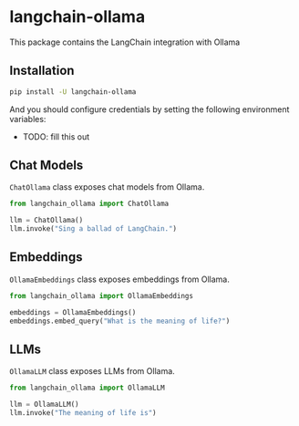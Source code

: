 # langchain-ollama

This package contains the LangChain integration with Ollama

## Installation

```bash
pip install -U langchain-ollama
```

And you should configure credentials by setting the following environment variables:

* TODO: fill this out

## Chat Models

`ChatOllama` class exposes chat models from Ollama.

```python
from langchain_ollama import ChatOllama

llm = ChatOllama()
llm.invoke("Sing a ballad of LangChain.")
```

## Embeddings

`OllamaEmbeddings` class exposes embeddings from Ollama.

```python
from langchain_ollama import OllamaEmbeddings

embeddings = OllamaEmbeddings()
embeddings.embed_query("What is the meaning of life?")
```

## LLMs
`OllamaLLM` class exposes LLMs from Ollama.

```python
from langchain_ollama import OllamaLLM

llm = OllamaLLM()
llm.invoke("The meaning of life is")
```
